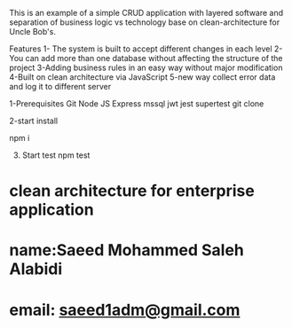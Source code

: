 This is an example of a simple CRUD application with layered software and separation of business logic vs technology base on clean-architecture for Uncle Bob's.


Features
1- The system is built to accept different changes in each level
2-You can add more than one database without affecting the structure of the project
3-Adding business rules in an easy way without major modification
4-Built on clean architecture  via JavaScript
5-new way collect error data and log it to different server



1-Prerequisites
Git
Node JS
Express
mssql
jwt
jest
supertest
git clone 

2-start install 

npm i
 

3. Start test
npm test

 
 
#  clean architecture for enterprise application  
#  name:Saeed Mohammed Saleh Alabidi
#  email: saeed1adm@gmail.com
